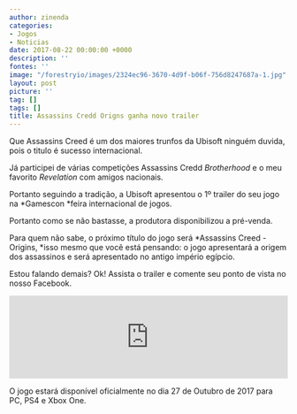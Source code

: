 ```yaml
---
author: zinenda
categories:
- Jogos
- Noticias
date: 2017-08-22 00:00:00 +0000
description: ''
fontes: ''
image: "/forestryio/images/2324ec96-3670-4d9f-b06f-756d8247687a-1.jpg"
layout: post
picture: ''
tag: []
tags: []
title: Assassins Credd Origns ganha novo trailer
---
```



Que Assassins Creed é um dos maiores trunfos da Ubisoft ninguém duvida, pois o titulo é sucesso internacional.

Já participei de várias competições Assassins Credd *Brotherhood* e o meu favorito *Revelation* com amigos nacionais.

Portanto seguindo a tradição, a Ubisoft apresentou o 1º trailer do seu jogo na *Gamescon *feira internacional de jogos.

Portanto como se não bastasse, a produtora disponibilizou a pré-venda.

Para quem não sabe, o próximo título do jogo será *Assassins Creed - Origins, *isso mesmo que você está pensando: o jogo apresentará a origem dos assassinos e será apresentado no antigo império egípcio.

Estou falando demais? Ok! Assista o trailer e comente seu ponto de vista no nosso Facebook.

<iframe width="100%" height="auto" src="https://www.youtube.com/embed/a0fzXhHGuIs" frameborder="0" allowfullscreen="" async="" preload=""></iframe>

O jogo estará disponível oficialmente no dia 27 de Outubro de 2017 para PC, PS4 e Xbox One.
